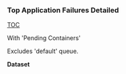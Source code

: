 ### Top Application Failures Detailed

[TOC](#table-of-contents)
 
With 'Pending Containers'

Excludes 'default' queue.

**Dataset**

